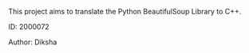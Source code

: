 This project aims to translate the Python BeautifulSoup Library to C++. 

ID: 2000072

Author: Diksha